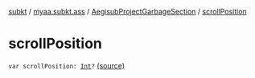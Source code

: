 [subkt](../../index.md) / [myaa.subkt.ass](../index.md) / [AegisubProjectGarbageSection](index.md) / [scrollPosition](./scroll-position.md)

# scrollPosition

`var scrollPosition: `[`Int`](https://kotlinlang.org/api/latest/jvm/stdlib/kotlin/-int/index.html)`?` [(source)](https://github.com/Myaamori/SubKt/blob/0.1.9/src/main/kotlin/myaa/subkt/ass/parser.kt#L762)
